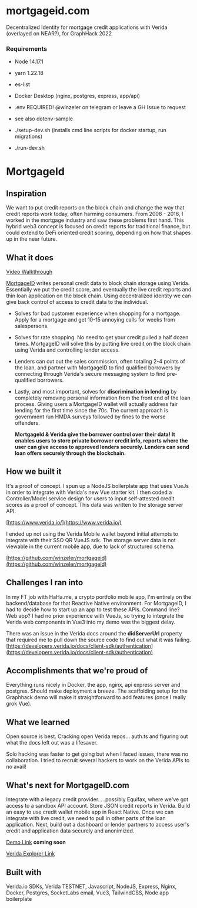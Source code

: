 # mortgageid.com
Decentralized Identity for mortgage credit applications with Verida (overlayed on NEAR?), for GraphHack 2022


### Requirements

- Node 14.17.1
- yarn 1.22.18
- es-list
- Docker Desktop (nginx, postgres, express, app/api)

- .env REQUIRED! @winzeler on telegram or leave a GH Issue to request
- see also dotenv-sample

- ./setup-dev.sh (installs cmd line scripts for docker startup, run migrations)
- ./run-dev.sh 

# MortgageId

## Inspiration

We want to put credit reports on the block chain and change the way that credit reports work today, often harming consumers.
From 2008 - 2016, I worked in the mortgage industry and saw these problems first hand.  This hybrid web3 concept is focused on credit reports for traditional finance, but could extend to DeFi oriented credit scoring, depending on how that shapes up in the near future.

## What it does

[Video Walkthrough](https://youtu.be/MgZZoEcG0cA)

[MortgageID](https://mortgageid.com/) writes personal credit data to block chain storage using Verida.  Essentially we put the credit score, and eventually the live credit reports and thin loan application on the block chain.  Using decentralized identity we can give back control of access to credit data to the individual.

- Solves for bad customer experience when shopping for a mortgage. Apply for a mortgage and get 10-15 annoying calls for weeks from salespersons.  

- Solves for rate shopping.  No need to get your credit pulled a half dozen times.  MortgageID will solve this by putting live credit on the block chain using Verida and controlling lender access.

- Lenders can cut out the sales commission, often totaling 2-4 points of the loan, and partner with MortgageID to find qualified borrowers by connecting through Verida's secure messaging system to find pre-qualified borrowers.

- Lastly, and most important, solves for **discrimination in lending** by completely removing personal information from the front end of the loan process. Giving users a MortgageID wallet will actually address fair lending for the first time since the 70s. The current approach is government run HMDA surveys followed by fines to the worse offenders.

  __MortgageId & Verida give the borrower control over their data!  It enables users to store private borrower credit info, reports where the user can give access to approved lenders securely.  Lenders can send loan offers securely through the blockchain.__ 


## How we built it

It's a proof of concept.  I spun up a NodeJS boilerplate app that uses VueJs in order to integrate with Verida's new Vue starter kit.  I then coded a Controller/Model service design for users to input self-attested credit scores as a proof of concept. This data was written to the storage server API.  

[https://www.verida.io/](https://www.verida.io/)

I ended up not using the Verida Mobile wallet beyond initial attempts to integrate with their SSO QR VueJS sdk. The storage server data is not viewable in the current mobile app, due to lack of structured schema.

[https://github.com/winzeler/mortgageid](https://github.com/winzeler/mortgageid)

## Challenges I ran into

In my FT job with HaHa.me, a crypto portfolio mobile app, I'm entirely on the backend/database for that Reactive Native environment. For MortgageID, I had to decide how to start up an app to test these APIs.  Command line?  Web app?  I had no prior experience with VueJs, so trying to integrate the Verida web components in Vue3 into my demo was the biggest delay.

There was an issue in the Verida docs around the __didServerUrl__ property that required me to pull down the source code to find out what it was failing.  [https://developers.verida.io/docs/client-sdk/authentication](https://developers.verida.io/docs/client-sdk/authentication)

## Accomplishments that we're proud of

Everything runs nicely in Docker, the app, nginx, api express server and postgres.  Should make deployment a breeze.  The scaffolding setup for the Graphhack demo will make it straightforward to add features (once I really grok Vue).

## What we learned

Open source is best. Cracking open Verida repos... auth.ts and figuring out what the docs left out was a lifesaver.

Solo hacking was faster to get going but when I faced issues, there was no collaboration.  I tried to recruit several hackers to work on the Verida APIs to no avail!

## What's next for MortgageID.com

Integrate with a legacy credit provider.  ...possibly Equifax, where we've got access to a sandbox API account.  Store JSON credit reports in Verida.  Build an easy to use credit wallet mobile app in React Native.   Once we can integrate with live credit, we need to pull in other parts of the loan application.  Next, build out a dashboard or lender partners to access user's credit and application data securely and anonimized. 



[Demo Link](https://mortgageid.com) __coming soon__


[Verida Explorer Link](https://verida.network/did/did:vda:0xF39eA91b028cC1D81bDf1c924C12313D571Ef2Ef)



## Built with


Verida.io SDKs, Verida TESTNET, Javascript, NodeJS, Express, Nginx, Docker, Postgres, SocketLabs email, Vue3, TailwindCSS, Node app boilerplate


